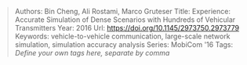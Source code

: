 > Authors: Bin Cheng, Ali Rostami, Marco Gruteser
> Title: Experience: Accurate Simulation of Dense Scenarios with Hundreds of Vehicular Transmitters
> Year: 2016
> Url: https://doi.org/10.1145/2973750.2973779
> Keywords: vehicle-to-vehicle communication, large-scale network simulation, simulation accuracy analysis
> Series: MobiCom '16
> Tags: *Define your own tags here, separate by comma*